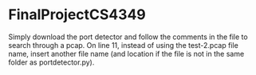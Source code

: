 # FinalProjectCS4349

Simply download the port detector and follow the comments in the file to search through a pcap. 
On line 11, instead of using the test-2.pcap file name, insert another file name (and location if the file is not in the same folder as portdetector.py). 
